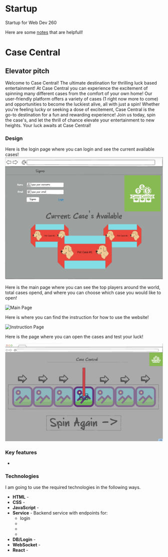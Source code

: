 # Startup
Startup for Web Dev 260

Here are some [notes](/notes.md) that are helpfull!


# Case Central
## Elevator pitch

Welcome to Case Central! The ultimate destination for thrilling luck based entertainment! At Case Central you can experience the excitement of spinning many different cases from the comfort of your own home! Our user-friendly platform offers a variety of cases (1 right now more to come) and opportunities to become the luckiest alive, all with just a spin! Whether you're feeling lucky or seeking a dose of excitement, Case Central is the go-to destination for a fun and rewarding experience! Join us today, spin the case's, and let the thrill of chance elevate your entertainment to new heights. Your luck awaits at Case Central!

### Design
Here is the login page where you can login and see the current available cases!
![Login/Signup Page](Login_or_Signup)

Here is the main page where you can see the top players around the world, total cases opend, and where you can choose which case you would like to open!

![Main Page]()

Here is where you can find the instruction for how to use the website!

![Instruction Page]()

Here is the page where you can open the cases and test your luck!

![Case Opening Page](Case_Opening)

### Key features

- 

### Technologies

I am going to use the required technologies in the following ways.

- **HTML** - 
- **CSS** - 
- **JavaScript** - 
- **Service** - Backend service with endpoints for:
  - login
  - 
  - 
  - 
- **DB/Login** - 
- **WebSocket** - 
- **React** - 

